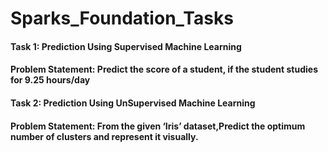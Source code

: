 # Sparks_Foundation_Tasks

#### Task 1: Prediction Using Supervised Machine Learning
#### Problem Statement: Predict the score of a student, if the student studies for 9.25 hours/day



#### Task 2: Prediction Using UnSupervised Machine Learning
#### Problem Statement: From the given ‘Iris’ dataset,Predict the optimum number of clusters and represent it visually.
